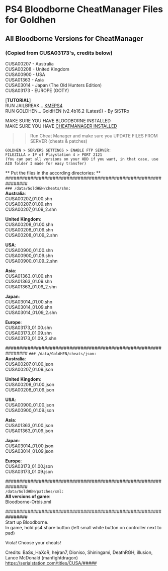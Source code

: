 # PS4 Bloodborne CheatManager Files for Goldhen

## All Bloodborne Versions for CheatManager
### (Copied from CUSA03173's, credits below)

CUSA00207 - Australia <br />
CUSA00208 - United Kingdom <br />
CUSA00900 - USA <br />
CUSA01363 - Asia <br />
CUSA03014 - Japan (The Old Hunters Edition) <br />
CUSA03173 - EUROPE (GOTY) <br />

\[**TUTORIAL**] <br />
RUN JAILBREAK... [KMEPS4](https://kmeps4.site/psfree900m/index.html) <br />
RUN GOLDHEN... GoldHEN (v2.4b16.2 (Latest)) - By SiSTRo <br />

MAKE SURE YOU HAVE BLOODBORNE INSTALLED <br />
MAKE SURE YOU HAVE [CHEATMANAGER INSTALLED](https://github.com/GoldHEN/GoldHEN_Cheat_Manager)<br />
>> Run Cheat Manager and make sure you UPDATE FILES FROM SERVER (cheats & patches) <br />
```
GOLDHEN > SERVERS SETTINGS > ENABLE FTP SERVER: 
FILEZILLA > IP of Playstation 4 > PORT 2121 
(You can put all versions on your HDD if you want, in that case, use AIO folder I made for easy transfer)
```

** Put the files in the according directories: ** <br />
\################################################################ <br />
```### /data/GoldHEN/cheats/shn:``` <br />
**Australia**: <br />
CUSA00207_01.00.shn <br />
CUSA00207_01.09.shn <br />
CUSA00207_01.09_2.shn <br />

**United Kingdom**: <br />
CUSA00208_01.00.shn <br />
CUSA00208_01.09.shn <br />
CUSA00208_01.09_2.shn <br />

**USA**: <br />
CUSA00900_01.00.shn <br />
CUSA00900_01.09.shn <br />
CUSA00900_01.09_2.shn <br />

**Asia**: <br />
CUSA01363_01.00.shn <br />
CUSA01363_01.09.shn <br />
CUSA01363_01.09_2.shn <br />

**Japan**: <br />
CUSA03014_01.00.shn <br />
CUSA03014_01.09.shn <br />
CUSA03014_01.09_2.shn <br />

**Europe**: <br />
CUSA03173_01.00.shn <br />
CUSA03173_01.09.shn <br />
CUSA03173_01.09_2.shn <br />

\################################################################
```### /data/GoldHEN/cheats/json:``` <br />
**Australia**: <br />
CUSA00207_01.00.json <br />
CUSA00207_01.09.json <br />

**United Kingdom**: <br />
CUSA00208_01.00.json <br />
CUSA00208_01.09.json <br />

**USA**: <br />
CUSA00900_01.00.json <br />
CUSA00900_01.09.json <br />

**Asia**: <br />
CUSA01363_01.00.json <br />
CUSA01363_01.09.json <br />

**Japan**: <br />
CUSA03014_01.00.json <br />
CUSA03014_01.09.json <br />

**Europe**: <br />
CUSA03173_01.00.json <br />
CUSA03173_01.09.json <br />

\################################################################ <br />
```/data/GoldHEN/patches/xml:``` <br />
**All versions of game**: <br />
Bloodborne-Orbis.xml <br />

\################################################################ <br />
Start up Bloodborne. <br />
In game, hold ps4 share button (left small white button on controller next to pad) <br />

Viola! Choose your cheats! <br />

Credits: BaSs_HaXoR, hejran7, Dioniso, Shiningami, DeathRGH, illusion, Lance McDonald (manfightdragon) <br />
https://serialstation.com/titles/CUSA/##### <br />
